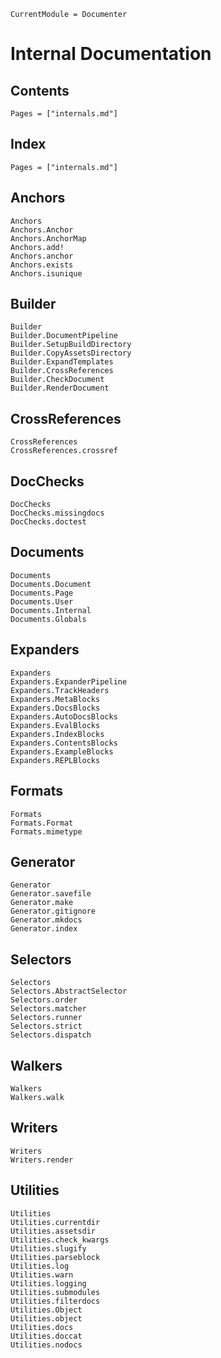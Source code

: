 
```@meta
CurrentModule = Documenter
```

# Internal Documentation

## Contents

```@contents
Pages = ["internals.md"]
```

## Index

```@index
Pages = ["internals.md"]
```

## Anchors

```@docs
Anchors
Anchors.Anchor
Anchors.AnchorMap
Anchors.add!
Anchors.anchor
Anchors.exists
Anchors.isunique
```

## Builder

```@docs
Builder
Builder.DocumentPipeline
Builder.SetupBuildDirectory
Builder.CopyAssetsDirectory
Builder.ExpandTemplates
Builder.CrossReferences
Builder.CheckDocument
Builder.RenderDocument
```

## CrossReferences

```@docs
CrossReferences
CrossReferences.crossref
```

## DocChecks

```@docs
DocChecks
DocChecks.missingdocs
DocChecks.doctest
```

## Documents

```@docs
Documents
Documents.Document
Documents.Page
Documents.User
Documents.Internal
Documents.Globals
```

## Expanders

```@docs
Expanders
Expanders.ExpanderPipeline
Expanders.TrackHeaders
Expanders.MetaBlocks
Expanders.DocsBlocks
Expanders.AutoDocsBlocks
Expanders.EvalBlocks
Expanders.IndexBlocks
Expanders.ContentsBlocks
Expanders.ExampleBlocks
Expanders.REPLBlocks
```

## Formats

```@docs
Formats
Formats.Format
Formats.mimetype
```

## Generator

```@docs
Generator
Generator.savefile
Generator.make
Generator.gitignore
Generator.mkdocs
Generator.index
```

## Selectors

```@docs
Selectors
Selectors.AbstractSelector
Selectors.order
Selectors.matcher
Selectors.runner
Selectors.strict
Selectors.dispatch
```

## Walkers

```@docs
Walkers
Walkers.walk
```

## Writers

```@docs
Writers
Writers.render
```

## Utilities

```@docs
Utilities
Utilities.currentdir
Utilities.assetsdir
Utilities.check_kwargs
Utilities.slugify
Utilities.parseblock
Utilities.log
Utilities.warn
Utilities.logging
Utilities.submodules
Utilities.filterdocs
Utilities.Object
Utilities.object
Utilities.docs
Utilities.doccat
Utilities.nodocs
```
